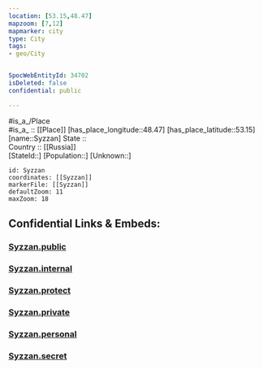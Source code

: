 ```yaml
---
location: [53.15,48.47] 
mapzoom: [7,12] 
mapmarker: city 
type: City
tags:
- geo/City


SpocWebEntityId: 34702
isDeleted: false
confidential: public

---
```

#is_a_/Place  
#is_a_ :: [[Place]] 
[has_place_longitude::48.47] 
[has_place_latitude::53.15] 
[name::Syzzan] 
State ::  
Country :: [[Russia]]  
[StateId::] 
[Population::] 
[Unknown::] 


```leaflet
id: Syzzan
coordinates: [[Syzzan]] 
markerFile: [[Syzzan]] 
defaultZoom: 11 
maxZoom: 18
```


## Confidential Links & Embeds: 

### [Syzzan.public](/_public/\Earth\Continent\Europe\Europe~East\Russia\Russia~Volga\Samara_Oblast\CitySyzzan.public.md) 

### [Syzzan.internal](/_internal/\Earth\Continent\Europe\Europe~East\Russia\Russia~Volga\Samara_Oblast\CitySyzzan.internal.md) 

### [Syzzan.protect](/_protect/\Earth\Continent\Europe\Europe~East\Russia\Russia~Volga\Samara_Oblast\CitySyzzan.protect.md) 

### [Syzzan.private](/_private/\Earth\Continent\Europe\Europe~East\Russia\Russia~Volga\Samara_Oblast\CitySyzzan.private.md) 

### [Syzzan.personal](/_personal/\Earth\Continent\Europe\Europe~East\Russia\Russia~Volga\Samara_Oblast\CitySyzzan.personal.md) 

### [Syzzan.secret](/_secret/\Earth\Continent\Europe\Europe~East\Russia\Russia~Volga\Samara_Oblast\CitySyzzan.secret.md)

